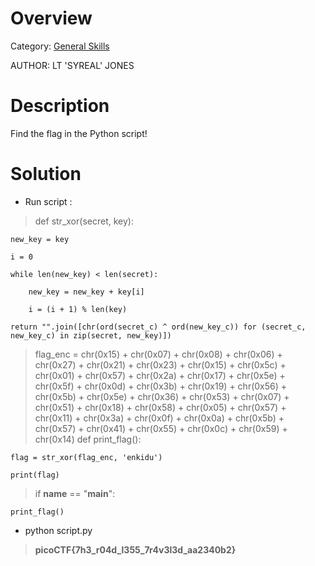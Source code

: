 # Overview 
Category: [General Skills]()

AUTHOR: LT 'SYREAL' JONES

# Description
Find the flag in the Python script!

# Solution
- Run script :
  
>def str_xor(secret, key):

    new_key = key

    i = 0

    while len(new_key) < len(secret):

        new_key = new_key + key[i]

        i = (i + 1) % len(key)

    return "".join([chr(ord(secret_c) ^ ord(new_key_c)) for (secret_c, new_key_c) in zip(secret, new_key)])
>flag_enc = chr(0x15) + chr(0x07) + chr(0x08) + chr(0x06) + chr(0x27) + chr(0x21) + chr(0x23) + chr(0x15) + chr(0x5c) + chr(0x01) + chr(0x57) + chr(0x2a) + chr(0x17) + chr(0x5e) + chr(0x5f) + chr(0x0d) + chr(0x3b) + chr(0x19) + chr(0x56) + chr(0x5b) + chr(0x5e) + chr(0x36) + chr(0x53) + chr(0x07) + chr(0x51) + chr(0x18) + chr(0x58) + chr(0x05) + chr(0x57) + chr(0x11) + chr(0x3a) + chr(0x0f) + chr(0x0a) + chr(0x5b) + chr(0x57) + chr(0x41) + chr(0x55) + chr(0x0c) + chr(0x59) + chr(0x14)
>def print_flag():

    flag = str_xor(flag_enc, 'enkidu')

    print(flag)
>if __name__ == "__main__":

    print_flag()

- python script.py
>**picoCTF{7h3_r04d_l355_7r4v3l3d_aa2340b2}**
